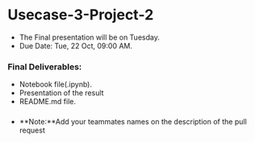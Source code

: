 # Usecase-3-Project-2

- The Final presentation will be on Tuesday.
- Due Date: Tue, 22 Oct, 09:00 AM.
### Final Deliverables:
- Notebook file(.ipynb).
- Presentation of the result
- README.md file.
###
- **Note:**Add your teammates names on the description of the pull request
